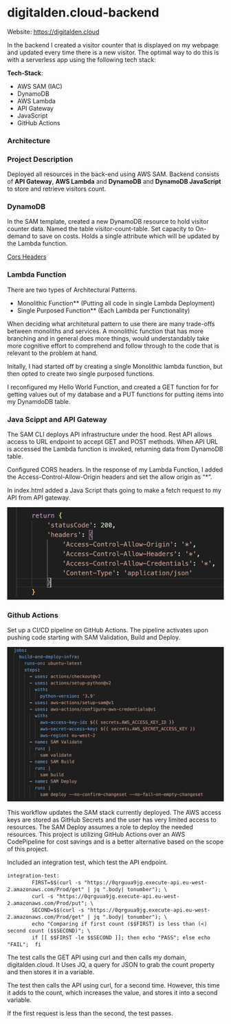 # digitalden.cloud-backend

Website: https://digitalden.cloud

In the backend I created a visitor counter that is displayed on my webpage and updated every time there is a new visitor. The optimal way to do this is with a serverless app using the following tech stack:

**Tech-Stack**:
- AWS SAM (IAC)
- DynamoDB
- AWS Lambda
- API Gateway
- JavaScript
- GitHub Actions

### Architecture

### Project Description
Deployed all resources in the back-end using AWS SAM. Backend consists of **API Gateway**, **AWS Lambda** and **DynamoDB** and **DynamoDB JavaScript** to store and retrieve visitors count.

### DynamoDB
In the SAM template, created a new DynamoDB resource to hold visitor counter data. Named the table visitor-count-table. Set capacity to On-demand to save on costs. Holds a single attribute which will be updated by the Lambda function.

[Cors Headers](resources/images/dynamodb-table.png)

### Lambda Function
There are two types of Architectural Patterns.

- Monolithic Function** (Putting all code in single Lambda Deployment)
- Single Purposed Function** (Each Lambda per Functionality)

When deciding what architetural pattern to use there are many trade-offs between monoliths and services. A monolithic function that has more branching and in general does more things, would understandably take more cognitive effort to comprehend and follow through to the code that is relevant to the problem at hand.

Initally, I had started off by creating a single Monolithic lambda function, but then opted to create two single purposed functions.

I reconfigured my Hello World Function, and created a GET function for for getting values out of my database and a PUT functions for putting items into my DynamdoDB table.

### Java Scippt and API Gateway
The SAM CLI deploys API infrastructure under the hood. Rest API allows access to URL endpoint to accept GET and POST methods. When API URL is accessed the Lambda function is invoked, returning data from DynamoDB table.

Configured CORS headers. In the response of my Lambda Function,  I added the Access-Control-Allow-Origin headers and set the allow origin as “*”.

In index.html added a Java Script thats going to make a fetch request to my API from API gateway.

![Cors Headers](resources/images/cors-headers.png)

### Github Actions
Set up a CI/CD pipeline on GitHub Actions. The pipeline activates upon pushing code starting with SAM Validation, Build and Deploy.

![Build and Deploy Infra](resources/images/build-and-deploy-infra.png)

This workflow updates the SAM stack currently deployed. The AWS access keys are stored as GitHub Secrets and the user has very limited access to resources. The SAM Deploy assumes a role to deploy the needed resources. This project is utilizing GitHub Actions over an AWS CodePipeline for cost savings and is a better alternative based on the scope of this project.

Included an integration test, which test the API endpoint.

```
integration-test:
		FIRST=$$(curl -s "https://0qrguua9jg.execute-api.eu-west-2.amazonaws.com/Prod/get" | jq ".body| tonumber"); \
		curl -s "https://0qrguua9jg.execute-api.eu-west-2.amazonaws.com/Prod/put"; \
		SECOND=$$(curl -s "https://0qrguua9jg.execute-api.eu-west-2.amazonaws.com/Prod/get" | jq ".body| tonumber"); \
		echo "Comparing if first count ($$FIRST) is less than (<) second count ($$SECOND)"; \
		if [[ $$FIRST -le $$SECOND ]]; then echo "PASS"; else echo "FAIL";  fi
```  

The test calls the GET API using curl and then calls my domain, digitalden.cloud. It Uses JQ, a query for JSON to grab the count property and then stores it in a variable.

The test then calls the API using curl, for a second time. However, this time it adds to the count, which increases the value, and stores it into a second variable.

If the first request is less than the second, the test passes.
